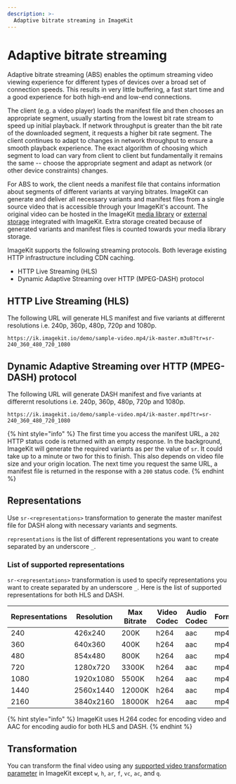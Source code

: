 ```yaml
---
description: >-
  Adaptive bitrate streaming in ImageKit
---
```


# Adaptive bitrate streaming

Adaptive bitrate streaming (ABS) enables the optimum streaming video viewing experience for different types of devices over a broad set of connection speeds. This results in very little buffering, a fast start time and a good experience for both high-end and low-end connections.

The client (e.g. a video player) loads the manifest file and then chooses an appropriate segment, usually starting from the lowest bit rate stream to speed up initial playback. If network throughput is greater than the bit rate of the downloaded segment, it requests a higher bit rate segment. The client continues to adapt to changes in network throughput to ensure a smooth playback experience. The exact algorithm of choosing which segment to load can vary from client to client but fundamentally it remains the same -- choose the appropriate segment and adapt as network (or other device constraints) changes.

For ABS to work, the client needs a manifest file that contains information about segments of different variants at varying bitrates. ImageKit can generate and deliver all necessary variants and manifest files from a single source video that is accessible through your ImageKit's account. The original video can be hosted in the ImageKit [media library](../media-library/README.md) or [external storage](../integration/configure-origin/README.md) integrated with ImageKit. Extra storage created because of generated variants and manifest files is counted towards your media library storage.

ImageKit supports the following streaming protocols. Both leverage existing HTTP infrastructure including CDN caching.

* HTTP Live Streaming (HLS)
* Dynamic Adaptive Streaming over HTTP (MPEG-DASH) protocol


## HTTP Live Streaming (HLS)
The following URL will generate HLS manifest and five variants at differernt resolutions i.e. 240p, 360p, 480p, 720p and 1080p.

```markup
https://ik.imagekit.io/demo/sample-video.mp4/ik-master.m3u8?tr=sr-240_360_480_720_1080
```

## Dynamic Adaptive Streaming over HTTP (MPEG-DASH) protocol
The following URL will generate DASH manifest and five variants at differernt resolutions i.e. 240p, 360p, 480p, 720p and 1080p.

```markup
https://ik.imagekit.io/demo/sample-video.mp4/ik-master.mpd?tr=sr-240_360_480_720_1080
```

{% hint style="info" %}
The first time you access the manifest URL, a `202` HTTP status code is returned with an empty response. In the background, ImageKit will generate the required variants as per the value of `sr`. It could take up to a minute or two for this to finish. This also depends on video file size and your origin location. The next time you request the same URL, a manifest file is returned in the response with a `200` status code.
{% endhint %}


## Representations
Use `sr-<representations>` transformation to generate the master manifest file for DASH along with necessary variants and segments.

`representations` is the list of different representations you want to create separated by an underscore `_`.

### List of supported representations

`sr-<representations>` transformation is used to specify representations you want to create separated by an underscore `_`. Here is the list of supported representations for both HLS and DASH.

| Representations | Resolution | Max Bitrate | Video Codec | Audio Codec | Format |
|-----------------|------------|-------------|-------------|-------------|--------|
| 240             | 426x240    | 200K        | h264        | aac         | mp4    |
| 360             | 640x360    | 400K        | h264        | aac         | mp4    |
| 480             | 854x480    | 800K        | h264        | aac         | mp4    |
| 720             | 1280x720   | 3300K       | h264        | aac         | mp4    |
| 1080            | 1920x1080  | 5500K       | h264        | aac         | mp4    |
| 1440            | 2560x1440  | 12000K      | h264        | aac         | mp4    |
| 2160            | 3840x2160  | 18000K      | h264        | aac         | mp4    |


{% hint style="info" %}
ImageKit uses H.264 codec for encoding video and AAC for encoding audio for both HLS and DASH.
{% endhint %}

## Transformation

You can transform the final video using any [supported video transformation parameter](../video-transformation/resize-crop-and-other-common-video-transformations.md) in ImageKit except `w`, `h`, `ar`, `f`, `vc`, `ac`, and `q`.